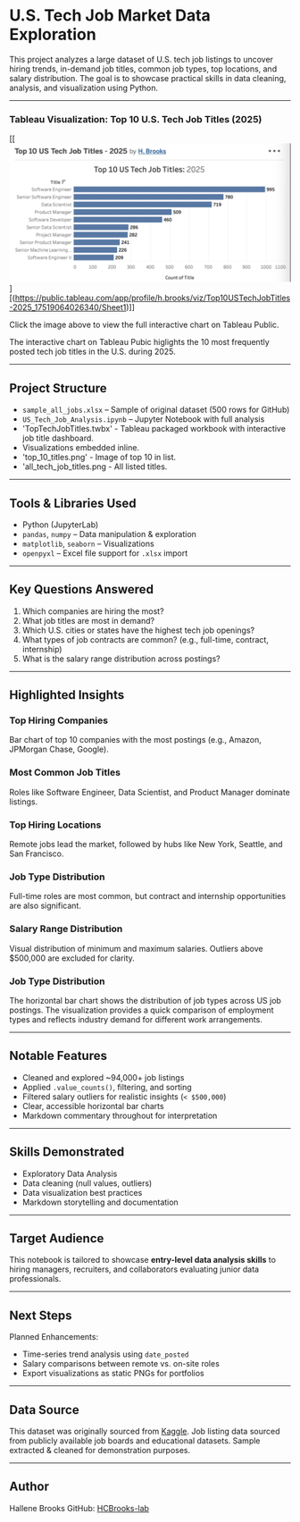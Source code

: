 # U.S. Tech Job Market Data Exploration 

This project analyzes a large dataset of U.S. tech job listings to uncover hiring trends, in-demand job titles, common job types, top locations, and salary distribution. The goal is to showcase practical skills in data cleaning, analysis, and visualization using Python.

---

### Tableau Visualization: Top 10 U.S. Tech Job Titles (2025)

[[![Top 10 Tech Job Titles Chart](top_10_titles.png)][(https://public.tableau.com/app/profile/h.brooks/viz/Top10USTechJobTitles-2025_17519064026340/Sheet1)]]

Click the image above to view the full interactive chart on Tableau Public.

The interactive chart on Tableau Pubic higlights the 10 most frequently posted tech job titles in the U.S. during 2025. 

---

## Project Structure

- `sample_all_jobs.xlsx` – Sample of original dataset (500 rows for GitHub)
- `US_Tech_Job_Analysis.ipynb` – Jupyter Notebook with full analysis
- 'TopTechJobTitles.twbx' - Tableau packaged workbook with interactive job title
  dashboard. 
- Visualizations embedded inline.
- 'top_10_titles.png' - Image of top 10 in list.
- 'all_tech_job_titles.png - All listed titles. 

---

## Tools & Libraries Used

-  Python (JupyterLab)
- `pandas`, `numpy` – Data manipulation & exploration
- `matplotlib`, `seaborn` – Visualizations 
- `openpyxl` – Excel file support for `.xlsx` import 

---

## Key Questions Answered

1. Which companies are hiring the most? 
2. What job titles are most in demand? 
3. Which U.S. cities or states have the highest tech job openings?
4. What types of job contracts are common? (e.g., full-time, contract, internship)
5. What is the salary range distribution across postings?

---

## Highlighted Insights

### Top Hiring Companies
Bar chart of top 10 companies with the most postings (e.g., Amazon, JPMorgan Chase, Google).

### Most Common Job Titles
Roles like Software Engineer, Data Scientist, and Product Manager dominate listings.  

### Top Hiring Locations
Remote jobs lead the market, followed by hubs like New York, Seattle, and San Francisco.

### Job Type Distribution
Full-time roles are most common, but contract and internship opportunities are also significant.

### Salary Range Distribution
Visual distribution of minimum and maximum salaries. Outliers above $500,000 are excluded for clarity.

### Job Type Distribution 
The horizontal bar chart shows the distribution of job types across US job postings. The
visualization provides a quick comparison of employment types and reflects industry demand for different work arrangements. 

---

## Notable Features

- Cleaned and explored ~94,000+ job listings
- Applied `.value_counts()`, filtering, and sorting
- Filtered salary outliers for realistic insights (`< $500,000`)
- Clear, accessible horizontal bar charts
- Markdown commentary throughout for interpretation

---

## Skills Demonstrated

- Exploratory Data Analysis 
- Data cleaning (null values, outliers)
- Data visualization best practices
- Markdown storytelling and documentation

---

## Target Audience

This notebook is tailored to showcase **entry-level data analysis skills** to hiring managers, recruiters, and collaborators evaluating junior data professionals.

---

## Next Steps

Planned Enhancements:
- Time-series trend analysis using `date_posted`
- Salary comparisons between remote vs. on-site roles
- Export visualizations as static PNGs for portfolios

---

## Data Source

This dataset was originally sourced from [Kaggle](https://www.kaggle.com/). 
Job listing data sourced from publicly available job boards and educational datasets. Sample extracted & cleaned for demonstration purposes. 

---

## Author

Hallene Brooks 
GitHub: [HCBrooks-lab](https://github.com/HCBrooks-lab)
